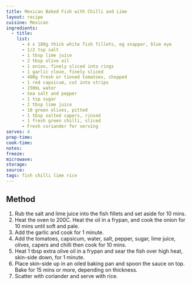 ```yaml
---
title: Mexican Baked Fish with Chilli and Lime
layout: recipe
cuisine: Mexican
ingredients:
  - title: 
    list:
      - 4 x 180g thick white fish fillets, eg snapper, blue eye
      - 1/2 tsp salt
      - 1 tbsp lime juice
      - 2 tbsp olive oil
      - 1 onion, finely sliced into rings
      - 1 garlic clove, finely sliced
      - 400g fresh or tinned tomatoes, chopped
      - 1 red capsicum, cut into strips
      - 150mL water
      - Sea salt and pepper
      - 1 tsp sugar
      - 2 tbsp lime juice
      - 10 green olives, pitted
      - 1 tbsp salted capers, rinsed
      - 1 fresh green chilli, sliced
      - Fresh coriander for serving
serves: 4
prep-time: 
cook-time: 
notes: 
freeze: 
microwave: 
storage: 
source:
tags: fish chilli lime rice
---
```


## Method
1. Rub the salt and lime juice into the fish fillets and set aside for 10 mins.
1. Heat the oven to 200C. Heat the oil in a frypan, and cook the onion for 10 mins until soft and pale.
1. Add the garlic and cook for 1 minute.
1. Add the tomatoes, capsicum, water, salt, pepper, sugar, lime juice, olives, capers and chilli then cook for 10 mins.
1. Heat 1 tbsp extra olive oil in a frypan and sear the fish over high heat, skin-side down, for 1 minute.
1. Place skin-side up in an oiled baking pan and spoon the sauce on top. Bake for 15 mins or more, depending on thickness.
1. Scatter with coriander and serve with rice.